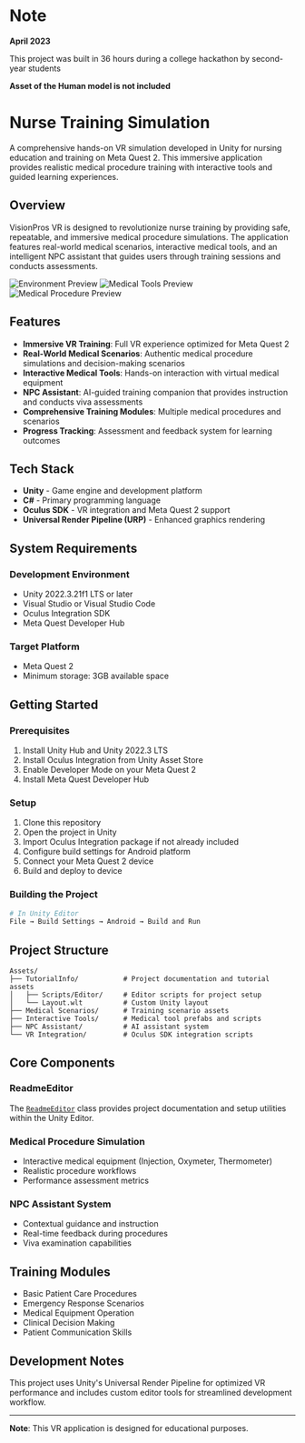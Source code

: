 # Note
**April 2023**

This project was built in 36 hours during a college hackathon by second-year students

**Asset of the Human model is not included**

# Nurse Training Simulation

A comprehensive hands-on VR simulation developed in Unity for nursing education and training on Meta Quest 2. This immersive application provides realistic medical procedure training with interactive tools and guided learning experiences.

## Overview

VisionPros VR is designed to revolutionize nurse training by providing safe, repeatable, and immersive medical procedure simulations. The application features real-world medical scenarios, interactive medical tools, and an intelligent NPC assistant that guides users through training sessions and conducts assessments.

![Environment Preview](preview1.png)
![Medical Tools Preview](preview2.png)
![Medical Procedure Preview](preview3.png)


## Features

- **Immersive VR Training**: Full VR experience optimized for Meta Quest 2
- **Real-World Medical Scenarios**: Authentic medical procedure simulations and decision-making scenarios
- **Interactive Medical Tools**: Hands-on interaction with virtual medical equipment
- **NPC Assistant**: AI-guided training companion that provides instruction and conducts viva assessments
- **Comprehensive Training Modules**: Multiple medical procedures and scenarios
- **Progress Tracking**: Assessment and feedback system for learning outcomes

## Tech Stack

- **Unity** - Game engine and development platform
- **C#** - Primary programming language
- **Oculus SDK** - VR integration and Meta Quest 2 support
- **Universal Render Pipeline (URP)** - Enhanced graphics rendering

## System Requirements

### Development Environment
- Unity 2022.3.21f1 LTS or later
- Visual Studio or Visual Studio Code
- Oculus Integration SDK
- Meta Quest Developer Hub

### Target Platform
- Meta Quest 2
- Minimum storage: 3GB available space

## Getting Started

### Prerequisites
1. Install Unity Hub and Unity 2022.3 LTS
2. Install Oculus Integration from Unity Asset Store
3. Enable Developer Mode on your Meta Quest 2
4. Install Meta Quest Developer Hub

### Setup
1. Clone this repository
2. Open the project in Unity
3. Import Oculus Integration package if not already included
4. Configure build settings for Android platform
5. Connect your Meta Quest 2 device
6. Build and deploy to device

### Building the Project
```bash
# In Unity Editor
File → Build Settings → Android → Build and Run
```

## Project Structure

```
Assets/
├── TutorialInfo/           # Project documentation and tutorial assets
│   ├── Scripts/Editor/     # Editor scripts for project setup
│   └── Layout.wlt          # Custom Unity layout
├── Medical Scenarios/      # Training scenario assets
├── Interactive Tools/      # Medical tool prefabs and scripts
├── NPC Assistant/          # AI assistant system
└── VR Integration/         # Oculus SDK integration scripts
```

## Core Components

### ReadmeEditor
The [`ReadmeEditor`](Assets/TutorialInfo/Scripts/Editor/ReadmeEditor.cs) class provides project documentation and setup utilities within the Unity Editor.

### Medical Procedure Simulation
- Interactive medical equipment (Injection, Oxymeter, Thermometer)
- Realistic procedure workflows
- Performance assessment metrics

### NPC Assistant System
- Contextual guidance and instruction
- Real-time feedback during procedures
- Viva examination capabilities

## Training Modules

- Basic Patient Care Procedures
- Emergency Response Scenarios
- Medical Equipment Operation
- Clinical Decision Making
- Patient Communication Skills

## Development Notes

This project uses Unity's Universal Render Pipeline for optimized VR performance and includes custom editor tools for streamlined development workflow.



---

**Note**: This VR application is designed for educational purposes.
